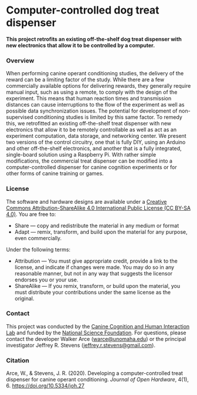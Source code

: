 # Computer-controlled dog treat dispenser

**This project retrofits an existing off-the-shelf dog treat dispenser with new electronics that allow it to be controlled by a computer.**

### Overview

When performing canine operant conditioning studies, the delivery of the reward can be a limiting factor of the study.  While there are a few commercially available options for delivering rewards, they generally require manual input, such as using a remote, to comply with the design of the experiment.  This means that human reaction times and transmission distances can cause interruptions to the flow of the experiment as well as possible data synchronization issues.  The potential for development of non-supervised conditioning studies is limited by this same factor.  To remedy this, we retrofitted an existing off-the-shelf treat dispenser with new electronics that allow it to be remotely controllable as well as act as an experiment computation, data storage, and networking center.  We present two versions of the control circuitry, one that is fully DIY, using an Arduino and other off-the-shelf electronics, and another that is a fully integrated, single-board solution using a Raspberry Pi.   With rather simple modifications, the commercial treat dispenser can be modified into a computer-controlled dispenser for canine cognition experiments or for other forms of canine training or games.

### License

The software and hardware designs are available under a [Creative Commons Attribution-ShareAlike 4.0 International Public License (CC BY-SA 4.0)](https://creativecommons.org/licenses/by-sa/4.0/). You are free to:

* Share — copy and redistribute the material in any medium or format
* Adapt — remix, transform, and build upon the material for any purpose, even commercially. 

Under the following terms:

* Attribution — You must give appropriate credit, provide a link to the license, and indicate if changes were made. You may do so in any reasonable manner, but not in any way that suggests the licensor endorses you or your use.
* ShareAlike — If you remix, transform, or build upon the material, you must distribute your contributions under the same license as the original. 


### Contact

This project was conducted by the [Canine Cognition and Human Interaction Lab](https://dogcog.unl.edu) and funded by the [National Science Foundation](https://nsf.gov). For questions, please contact the developer Walker Arce (warce@unomaha.edu) or the principal investigator Jeffrey R. Stevens (jeffrey.r.stevens@gmail.com).

### Citation
Arce, W., & Stevens, J. R. (2020). Developing a computer-controlled treat dispenser for canine operant conditioning. _Journal of Open Hardware_, 4(1), 6. https://doi.org/10.5334/joh.27
